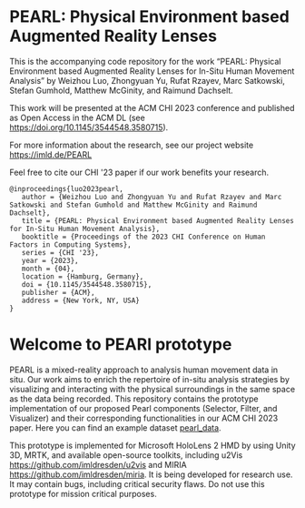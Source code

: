 # PEARL: Physical Environment based Augmented Reality Lenses
This is the accompanying code repository for the work “PEARL: Physical Environment based Augmented Reality Lenses for In-Situ Human Movement Analysis” by Weizhou Luo, Zhongyuan Yu, Rufat Rzayev, Marc Satkowski, Stefan Gumhold, Matthew McGinity, and Raimund Dachselt. 

This work will be presented at the ACM CHI 2023 conference and published as Open Access in the ACM DL (see https://doi.org/10.1145/3544548.3580715).

For more information about the research, see our project website https://imld.de/PEARL

Feel free to cite our CHI '23 paper if our work benefits your research. 
```
@inproceedings{luo2023pearl,
   author = {Weizhou Luo and Zhongyuan Yu and Rufat Rzayev and Marc Satkowski and Stefan Gumhold and Matthew McGinity and Raimund Dachselt},
   title = {PEARL: Physical Environment based Augmented Reality Lenses for In-Situ Human Movement Analysis},
   booktitle = {Proceedings of the 2023 CHI Conference on Human Factors in Computing Systems},
   series = {CHI '23},
   year = {2023},
   month = {04},
   location = {Hamburg, Germany},
   doi = {10.1145/3544548.3580715},
   publisher = {ACM},
   address = {New York, NY, USA}
}
```

# Welcome to PEARl prototype 
PEARL is a mixed-reality approach to analysis human movement data in situ. Our work aims to enrich the repertoire of in-situ analysis strategies by visualizing and interacting with the physical surroundings in the same space as the data being recorded. This repository contains the prototype implementation of our proposed Pearl components (Selector, Filter, and Visualizer) and their corresponding functionalities in our ACM CHI 2023 paper. Here you can find an example dataset [pearl_data](https://github.com/PearlDeveloper/PEARL-Physical-Environment-based-Augmented-Reality-Lenses/tree/main/Assets/Pearl/ExampleData).

This prototype is implemented for Microsoft HoloLens 2 HMD by using Unity 3D, MRTK, and available open-source toolkits, including u2Vis https://github.com/imldresden/u2vis  and MIRIA https://github.com/imldresden/miria. It is being developed for research use. It may contain bugs, including critical security flaws. Do not use this prototype for mission critical purposes.  
